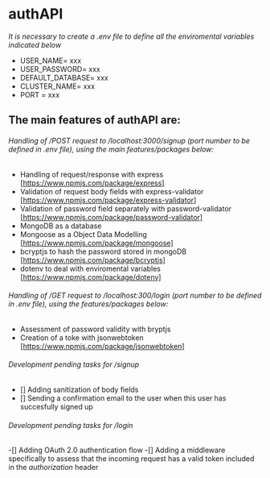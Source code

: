 # authAPI

_It is necessary to create a .env file to define all the enviromental variables indicated below_

- USER_NAME= xxx
- USER_PASSWORD= xxx
- DEFAULT_DATABASE= xxx
- CLUSTER_NAME= xxx
- PORT = xxx

## The main features of authAPI are:

###### Handling of /POST request to /localhost:3000/signup (port number to be defined in .env file), using the main features/packages below:

- Handling of request/response with express [https://www.npmjs.com/package/express]
- Validation of request body fields with express-validator [https://www.npmjs.com/package/express-validator]
- Validation of password field separately with password-validator [https://www.npmjs.com/package/password-validator]
- MongoDB as a database
- Mongoose as a Object Data Modelling [https://www.npmjs.com/package/mongoose]
- bcryptjs to hash the password stored in mongoDB [https://www.npmjs.com/package/bcryptjs]
- dotenv to deal with enviromental variables [https://www.npmjs.com/package/dotenv]

###### Handling of /GET request to /localhost:300/login (port number to be defined in .env file), using the features/packages below:

- Assessment of password validity with bryptjs
- Creation of a toke with jsonwebtoken [https://www.npmjs.com/package/jsonwebtoken]

###### Development pending tasks for /signup

- [] Adding sanitization of body fields
- [] Sending a confirmation email to the user when this user has succesfully signed up

###### Development pending tasks for /login

-[] Adding OAuth 2.0 authentication flow
-[] Adding a middleware specifically to assess that the incoming request has a valid token included in the _authorization_ header
